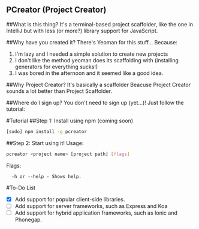 PCreator (Project Creator)
---

##What is this thing?
It's a terminal-based project scaffolder, like the one in IntelliJ but with less (or more?) library support for JavaScript.

##Why have you created it? There's Yeoman for this stuff...
Because:

1. I'm lazy and I needed a simple solution to create new projects
2. I don't like the method yeoman does its scaffolding with (installing generators for everything sucks!)
3. I was bored in the afternoon and it seemed like a good idea.

##Why Project Creator? It's basically a scaffolder
Beacuse Project Creator sounds a lot better than Project Scaffolder.

##Where do I sign up?
You don't need to sign up (yet...)! Just follow the tutorial:

#Tutorial
##Step 1: Install using npm (coming soon)
```bash
[sudo] npm install -g pcreator
```
##Step 2: Start using it!
Usage:

```bash
pcreator <project name> [project path] [flags]
```

Flags:

```
  -h or --help - Shows help.
```

#To-Do List
- [x] Add support for popular client-side libraries.
- [ ] Add support for server frameworks, such as Express and Koa
- [ ] Add support for hybrid application frameworks, such as Ionic and Phonegap.
